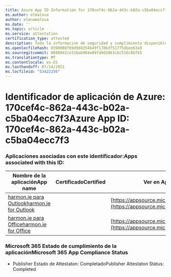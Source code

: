 ```yaml
---
title: Azure App ID Information for 170cef4c-862a-443c-b02a-c5ba04ecc7f3
ms.author: elmalova
author: elenamalova
ms.date: ''
ms.topic: article
ms.service: attestation
certification_type: attested
description: Toda la información de seguridad y cumplimiento disponible para 170cef4c-862a-443c-b02a-c5ba04ecc7f3.
ms.openlocfilehash: 0390086f69d9d4354b49f178b3f51775dbee63a9
ms.sourcegitcommit: 0098942ce316ab984e09fd9d2063cbc516c8bfb5
ms.translationtype: MT
ms.contentlocale: es-ES
ms.lasthandoff: 07/14/2021
ms.locfileid: "53422256"
---
```

# <a name="azure-app-id-170cef4c-862a-443c-b02a-c5ba04ecc7f3"></a><span data-ttu-id="75efe-103">Identificador de aplicación de Azure: 170cef4c-862a-443c-b02a-c5ba04ecc7f3</span><span class="sxs-lookup"><span data-stu-id="75efe-103">Azure App ID: 170cef4c-862a-443c-b02a-c5ba04ecc7f3</span></span>


### <a name="apps-associated-with-this-id"></a><span data-ttu-id="75efe-104">Aplicaciones asociadas con este identificador:</span><span class="sxs-lookup"><span data-stu-id="75efe-104">Apps associated with this ID:</span></span>
| <span data-ttu-id="75efe-105">**Nombre de la aplicación**</span><span class="sxs-lookup"><span data-stu-id="75efe-105">**App name**</span></span> | <span data-ttu-id="75efe-106">**Certificado**</span><span class="sxs-lookup"><span data-stu-id="75efe-106">**Certified**</span></span> | <span data-ttu-id="75efe-107">**Ver en AppSource**</span><span class="sxs-lookup"><span data-stu-id="75efe-107">**View in AppSource**</span></span> |
|-|-|-|
| [<span data-ttu-id="75efe-108">harmon.ie para Outlook</span><span class="sxs-lookup"><span data-stu-id="75efe-108">harmon.ie for Outlook</span></span>](https://docs.microsoft.com/en-us/microsoft-365-app-certification/forward/WA103004101) |  | [https://appsource.microsoft.com/product/office/WA103004101](https://appsource.microsoft.com/product/office/WA103004101) |
| [<span data-ttu-id="75efe-109">harmon.ie para Office</span><span class="sxs-lookup"><span data-stu-id="75efe-109">harmon.ie for Office</span></span>](https://docs.microsoft.com/en-us/microsoft-365-app-certification/forward/WA104381050) |  | [https://appsource.microsoft.com/product/office/WA104381050](https://appsource.microsoft.com/product/office/WA104381050) |

### <a name="microsoft-365-app-compliance-status"></a><span data-ttu-id="75efe-110">Microsoft 365 Estado de cumplimiento de la aplicación</span><span class="sxs-lookup"><span data-stu-id="75efe-110">Microsoft 365 App Compliance Status</span></span>
- <span data-ttu-id="75efe-111">Publisher Estado de Attestaton: Completado</span><span class="sxs-lookup"><span data-stu-id="75efe-111">Publisher Attestaton Status: Completed</span></span>

